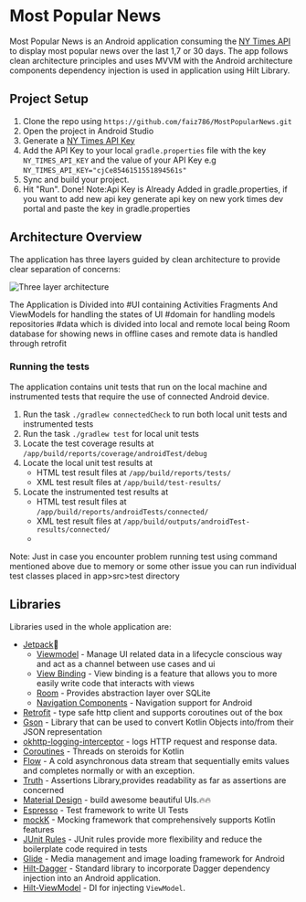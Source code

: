 
# Most Popular News

Most Popular News is an Android application consuming the [NY Times API](https://developer.nytimes.com/) 
to display most popular news over the last 1,7 or 30 days. The app follows clean architecture principles 
and uses MVVM with the Android architecture components dependency injection is used in application using Hilt Library.


## Project Setup

1. Clone the repo using ```https://github.com/faiz786/MostPopularNews.git```
1. Open the project in Android Studio
1. Generate a [NY Times API Key](https://developer.nytimes.com/get-started)
1. Add the API Key to your local `gradle.properties` file with the key `NY_TIMES_API_KEY` 
    and the value of your API Key e.g `NY_TIMES_API_KEY="cjCe8546151551894561s"`
1. Sync and build your project.
1. Hit "Run". Done!
   Note:Api Key is Already Added in gradle.properties, if you want to add new api key generate api key on new york times dev portal and paste the key in gradle.properties
## Architecture Overview

The application has three layers guided by clean architecture to provide clear 
separation of concerns:

![Three layer architecture](https://developer.android.com/topic/libraries/architecture/images/mad-arch-domain-overview.png)

The Application is Divided into 
#UI containing Activities Fragments And ViewModels for handling the states of UI 
#domain for handling models repositories
#data which is divided into local and remote local being Room database for showing news in offline cases and remote data is handled through retrofit



### Running the tests

The application contains unit tests that run on the local machine and instrumented tests that 
require the use of connected Android device. 

1. Run the task `./gradlew connectedCheck` to run both local unit tests and instrumented tests
1. Run the task `./gradlew test` for local unit tests
1. Locate the test coverage results at `/app/build/reports/coverage/androidTest/debug`
1. Locate the local unit test results at
    - HTML test result files at `/app/build/reports/tests/`
    - XML test result files at `/app/build/test-results/`
1. Locate the instrumented test results at
    - HTML test result files at `/app/build/reports/androidTests/connected/`
    - XML test result files at `/app/build/outputs/androidTest-results/connected/`
    - 
Note: Just in case you encounter problem running test using command mentioned above due to memory or some other issue you can run individual test classes placed in app>src>test directory
    
## Libraries

 
Libraries used in the whole application are:

- [Jetpack](https://developer.android.com/jetpack)🚀
  - [Viewmodel](https://developer.android.com/topic/libraries/architecture/viewmodel) - Manage UI related data in a lifecycle conscious way 
    and act as a channel between use cases and ui
  - [View Binding](https://developer.android.com/topic/libraries/data-binding) - View binding is a feature that allows you to more easily write code that interacts with views
  - [Room](https://developer.android.com/training/data-storage/room) - Provides abstraction layer over SQLite
  - [Navigation Components](https://developer.android.com/guide/navigation/navigation-getting-started) - Navigation support for Android
- [Retrofit](https://square.github.io/retrofit/) - type safe http client and supports coroutines out of the box
- [Gson](https://github.com/square/moshi) - Library that can be used to convert Kotlin Objects into/from their JSON representation
- [okhttp-logging-interceptor](https://github.com/square/okhttp/blob/master/okhttp-logging-interceptor/README.md) - logs HTTP request and response data.
- [Coroutines](https://kotlinlang.org/docs/reference/coroutines-overview.html) - Threads on steroids for Kotlin 
- [Flow](https://kotlin.github.io/kotlinx.coroutines/kotlinx-coroutines-core/kotlinx.coroutines.flow/-flow/) - A cold asynchronous data stream that sequentially emits values and completes normally or with an exception. 
- [Truth](https://truth.dev/) - Assertions Library,provides readability as far as assertions are concerned
- [Material Design](https://material.io/develop/android/docs/getting-started/) - build awesome beautiful UIs.🔥🔥
- [Espresso](https://developer.android.com/training/testing/espresso) - Test framework to write UI Tests
- [mockK](https://mockk.io/) - Mocking framework that comprehensively supports Kotlin features
- [JUnit Rules](https://developer.android.com/training/testing/instrumented-tests/androidx-test-libraries/rules) - JUnit rules provide more flexibility and reduce the boilerplate code required in tests
- [Glide](https://github.com/bumptech/glide) - Media management and image loading framework for Android 
- [Hilt-Dagger](https://dagger.dev/hilt/) - Standard library to incorporate Dagger dependency injection into an Android application.
- [Hilt-ViewModel](https://developer.android.com/training/dependency-injection/hilt-jetpack) - DI for injecting `ViewModel`.
